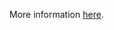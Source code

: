 More information [here](https://docs.prismacloud.io/en/enterprise-edition/policy-reference/azure-policies/azure-general-policies/azr-general-85).
